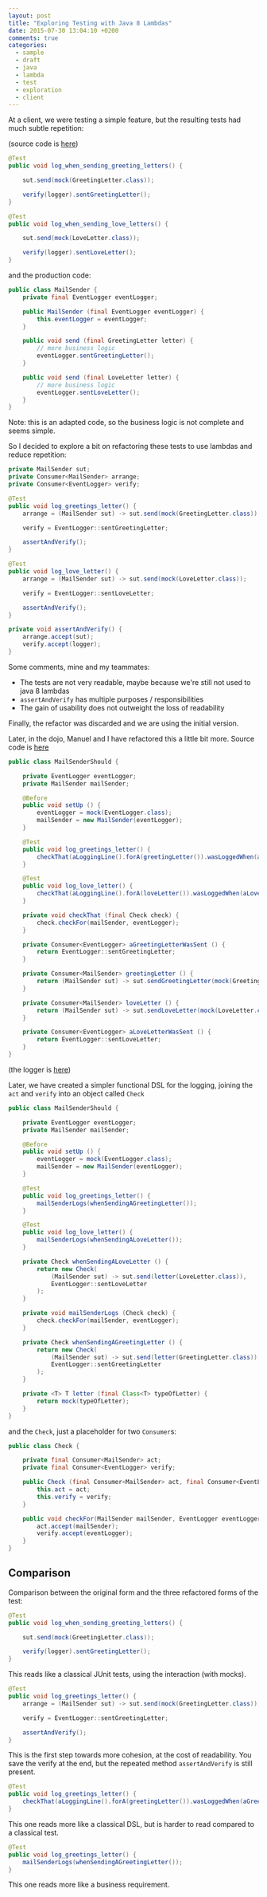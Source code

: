 ```yaml
---
layout: post
title: "Exploring Testing with Java 8 Lambdas"
date: 2015-07-30 13:04:10 +0200
comments: true
categories: 
  - sample
  - draft
  - java
  - lambda
  - test
  - exploration
  - client
---
```


At a client, we were testing a simple feature, but the resulting tests had much subtle repetition:

(source code is [here](https://github.com/alvarogarcia7/spike-lambda-testing/tree/ef00a220f427900e3180dcbeec51248845446248))

```java
@Test
public void log_when_sending_greeting_letters() {

	sut.send(mock(GreetingLetter.class));

	verify(logger).sentGreetingLetter();
}

@Test
public void log_when_sending_love_letters() {

	sut.send(mock(LoveLetter.class));

	verify(logger).sentLoveLetter();
}
```

and the production code:

```java
public class MailSender {
	private final EventLogger eventLogger;

	public MailSender (final EventLogger eventLogger) {
		this.eventLogger = eventLogger;
	}

	public void send (final GreetingLetter letter) {
		// more business logic
		eventLogger.sentGreetingLetter();
	}

	public void send (final LoveLetter letter) {
		// more business logic
		eventLogger.sentLoveLetter();
	}
}
```

Note: this is an adapted code, so the business logic is not complete and seems simple.

So I decided to explore a bit on refactoring these tests to use lambdas and reduce repetition:

```java
private MailSender sut;
private Consumer<MailSender> arrange;
private Consumer<EventLogger> verify;

@Test
public void log_greetings_letter() {
	arrange = (MailSender sut) -> sut.send(mock(GreetingLetter.class));

	verify = EventLogger::sentGreetingLetter;

	assertAndVerify();
}

@Test
public void log_love_letter() {
	arrange = (MailSender sut) -> sut.send(mock(LoveLetter.class));

	verify = EventLogger::sentLoveLetter;

	assertAndVerify();
}

private void assertAndVerify() {
	arrange.accept(sut);
	verify.accept(logger);
}
```

Some comments, mine and my teammates:

  * The tests are not very readable, maybe because we're still not used to java 8 lambdas
  * ``assertAndVerify`` has multiple purposes / responsibilities
  * The gain of usability does not outweight the loss of readability

Finally, the refactor was discarded and we are using the initial version.

Later, in the dojo, Manuel and I have refactored this a little bit more. Source code is [here](https://github.com/alvarogarcia7/spike-lambda-testing/tree/8e3dbecd91e1ead33c5b3f6560e2a786c36b0de9)

```java
public class MailSenderShould {

	private EventLogger eventLogger;
	private MailSender mailSender;

	@Before
	public void setUp () {
		eventLogger = mock(EventLogger.class);
		mailSender = new MailSender(eventLogger);
	}

	@Test
	public void log_greetings_letter() {
		checkThat(aLoggingLine().forA(greetingLetter()).wasLoggedWhen(aGreetingLetterWasSent()));
	}

	@Test
	public void log_love_letter() {
		checkThat(aLoggingLine().forA(loveLetter()).wasLoggedWhen(aLoveLetterWasSent()));
	}

	private void checkThat (final Check check) {
		check.checkFor(mailSender, eventLogger);
	}

	private Consumer<EventLogger> aGreetingLetterWasSent () {
		return EventLogger::sentGreetingLetter;
	}

	private Consumer<MailSender> greetingLetter () {
		return (MailSender sut) -> sut.sendGreetingLetter(mock(GreetingLetter.class));
	}

	private Consumer<MailSender> loveLetter () {
		return (MailSender sut) -> sut.sendLoveLetter(mock(LoveLetter.class));
	}

	private Consumer<EventLogger> aLoveLetterWasSent () {
		return EventLogger::sentLoveLetter;
	}
}
```

(the logger is [here](https://github.com/alvarogarcia7/spike-lambda-testing/blob/8e3dbecd91e1ead33c5b3f6560e2a786c36b0de9/src/test/java/com/example/lambdatesting/CheckBuilder.java))

Later, we have created a simpler functional DSL for the logging, joining the ``act`` and ``verify`` into an object called ``Check``

```java
public class MailSenderShould {

	private EventLogger eventLogger;
	private MailSender mailSender;

	@Before
	public void setUp () {
		eventLogger = mock(EventLogger.class);
		mailSender = new MailSender(eventLogger);
	}

	@Test
	public void log_greetings_letter() {
		mailSenderLogs(whenSendingAGreetingLetter());
	}

	@Test
	public void log_love_letter() {
		mailSenderLogs(whenSendingALoveLetter());
	}

	private Check whenSendingALoveLetter () {
		return new Check(
			(MailSender sut) -> sut.send(letter(LoveLetter.class)),
			EventLogger::sentLoveLetter
		);
	}

	private void mailSenderLogs (Check check) {
		check.checkFor(mailSender, eventLogger);
	}

	private Check whenSendingAGreetingLetter () {
		return new Check(
			(MailSender sut) -> sut.send(letter(GreetingLetter.class)),
			EventLogger::sentGreetingLetter
		);
	}

	private <T> T letter (final Class<T> typeOfLetter) {
		return mock(typeOfLetter);
	}
}
```

and the ``Check``, just a placeholder for two ``Consumer``s:

```java
public class Check {

	private final Consumer<MailSender> act;
	private final Consumer<EventLogger> verify;

	public Check (final Consumer<MailSender> act, final Consumer<EventLogger> verify) {
		this.act = act;
		this.verify = verify;
	}

	public void checkFor(MailSender mailSender, EventLogger eventLogger) {
		act.accept(mailSender);
		verify.accept(eventLogger);
	}
}
```

## Comparison

Comparison between the original form and the three refactored forms of the test:

```java
@Test
public void log_when_sending_greeting_letters() {

	sut.send(mock(GreetingLetter.class));

	verify(logger).sentGreetingLetter();
}
```

This reads like a classical JUnit tests, using the interaction (with mocks).

```java
@Test
public void log_greetings_letter() {
	arrange = (MailSender sut) -> sut.send(mock(GreetingLetter.class));

	verify = EventLogger::sentGreetingLetter;

	assertAndVerify();
}
```

This is the first step towards more cohesion, at the cost of readability. You save the verify at the end, but the repeated method ``assertAndVerify`` is still present.

```java
@Test
public void log_greetings_letter() {
	checkThat(aLoggingLine().forA(greetingLetter()).wasLoggedWhen(aGreetingLetterWasSent()));
}
```

This one reads more like a classical DSL, but is harder to read compared to a classical test.

```java
@Test
public void log_greetings_letter() {
	mailSenderLogs(whenSendingAGreetingLetter());
}
```

This one reads more like a business requirement.

